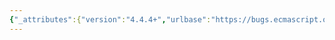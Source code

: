 ```yaml
---
{"_attributes":{"version":"4.4.4+","urlbase":"https://bugs.ecmascript.org/","maintainer":"dherman@mozilla.com"},"bug":{"bug_id":4409,"creation_ts":"2015-06-19 15:42:00 -0700","short_desc":"12.14.5.2: \"val ue\"","delta_ts":"2015-07-27 10:18:57 -0700","product":"ECMA-262 Edition 6","component":"editorial issues","version":"unspecified","rep_platform":"All","op_sys":"All","bug_status":"RESOLVED","resolution":"FIXED","priority":"Normal","bug_severity":"normal","everconfirmed":true,"reporter":{"uid":"jmdyck","name":"Michael Dyck"},"assigned_to":{"uid":"allen","name":"Allen Wirfs-Brock"},"long_desc":[{"commentid":14521,"comment_count":0,"who":{"uid":"jmdyck","name":"Michael Dyck"},"bug_when":"2015-06-19 15:42:45 -0700","thetext":"In 12.14.5.2 \"Runtime Semantics: DestructuringAssignmentEvaluation\",\ngroup 3, step 1 says:\n    Let iterator be GetIterator(val ue).\n\ns|val ue|value|"},{"commentid":14579,"comment_count":1,"who":{"uid":"allen","name":"Allen Wirfs-Brock"},"bug_when":"2015-07-27 10:18:57 -0700","thetext":"corrected in final (June 21, 2015) Ecma distribution update"}]}}
---
```

